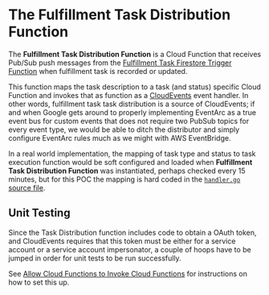 # The Fulfillment Task Distribution Function

The **Fulfillment Task Distribution Function** is a Cloud Function that receives Pub/Sub push messages
from the [Fulfillment Task Firestore Trigger Function](../tasktrigger/README.md) when fulfillment task
is recorded or updated.

This function maps the task description to a task (and status) specific Cloud Function and invokes that
as function as a [CloudEvents](https://cloudevents.io/) event handler. In other words, fulfillment task
task distribution is a source of CloudEvents; if and when Google gets around to properly implementing
EventArc as a true event bus for custom events that does not require two PubSub topics for every event 
type, we would be able to ditch the distributor and simply configure EventArc rules much as we might with
AWS EventBridge.

In a real world implementation, the mapping of task type and status to task execution function 
would be soft configured and loaded when **Fulfillment Task Distribution Function** was instantiated, perhaps
checked every 15 minutes, but for this POC the mapping is hard coded in the [`handler.go` source file](./handler.go).

## Unit Testing

Since the Task Distribution function  includes code to obtain a OAuth token, and CloudEvents requires that this token 
must be either for a service account or a service account impersonator, a couple of hoops have to be jumped in order 
for unit tests to be run successfully.

See [Allow Cloud Functions to Invoke Cloud Functions](../docs/CF_INVOKE_CF.md) for instructions on how to set this up.


